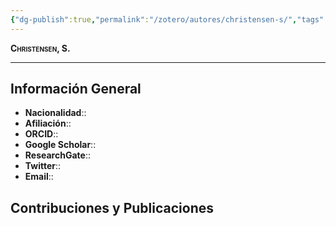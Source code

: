 ```yaml
---
{"dg-publish":true,"permalink":"/zotero/autores/christensen-s/","tags":["#autor","#researcher"]}
---
```



<span style="font-variant:small-caps; font-weight: bold;"> Christensen, S. </span>

---


## Información General

- **Nacionalidad**:: 
- **Afiliación**:: 
- **ORCID**:: 
- **Google Scholar**:: 
- **ResearchGate**:: 
- **Twitter**:: 
- **Email**::
  
## Contribuciones y Publicaciones






